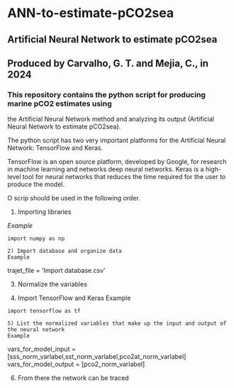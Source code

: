 # ANN-to-estimate-pCO2sea

## Artificial Neural Network to estimate pCO2sea ##
## Produced by Carvalho, G. T. and Mejia, C., in 2024 ##

### This repository contains the python script for producing marine pCO2 estimates using 
the Artificial Neural Network method and analyzing its output (Artificial Neural Network to estimate pCO2sea).

The python script has two very important platforms for the Artificial Neural Network: TensorFlow and Keras.

TensorFlow is an open source platform, developed by Google, for research in machine learning and networks
deep neural networks. 
Keras is a high-level tool for neural networks that reduces the time required for the user to produce the model.

O scrip should be used in the following order.

1) Importing libraries

*Example*
```
import numpy as np

2) Import database and organize data
Example
```
trajet_file = 'Import database.csv'

3) Normalize the variables
   
4) Import TensorFlow and Keras
Example
```
import tensorflow as tf

5) List the normalized variables that make up the input and output of the neural network
Example
```
vars_for_model_input = [sss_norm_varlabel,sst_norm_varlabel,pco2at_norm_varlabel]
vars_for_model_output = [pco2_norm_varlabel]

6) From there the network can be traced

